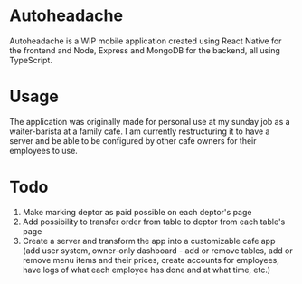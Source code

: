 # Autoheadache

Autoheadache is a WIP mobile application created using React Native for the frontend and Node, Express and MongoDB for the backend, all using TypeScript.

# Usage

The application was originally made for personal use at my sunday job as a waiter-barista at a family cafe. I am currently restructuring it to have a server and be able to be configured by other cafe owners for their employees to use.

# Todo

1. Make marking deptor as paid possible on each deptor's page
2. Add possibility to transfer order from table to deptor from each table's page
3. Create a server and transform the app into a customizable cafe app (add user system, owner-only dashboard - add or remove tables, add or remove menu items and their prices, create accounts for employees, have logs of what each employee has done and at what time, etc.)
 